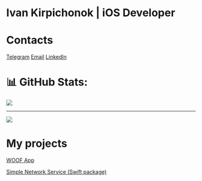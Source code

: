 # Ivan Kirpichonok | iOS Developer

# Contacts
[Telegram](https://t.me/kirpichonak)
[Email](ivankirpichonok@gmail.com)
[LinkedIn](https://www.linkedin.com/in/kirpichonok)

# 📊 GitHub Stats:
![](https://github-readme-streak-stats.herokuapp.com/?user=kirpichonok&theme=tokyonight&hide_border=false)<br/>

---
[![](https://visitcount.itsvg.in/api?id=kirpichonok&icon=1&color=9)](https://visitcount.itsvg.in)

# My projects
[WOOF App](https://github.com/ios-course/ironfoudation-team-project)

[Simple Network Service (Swift package)](https://github.com/ios-course/simple-network-service)


